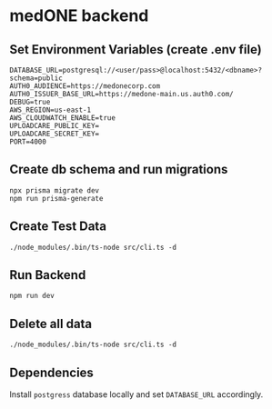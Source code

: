 # medONE backend

## Set Environment Variables (create .env file)

```
DATABASE_URL=postgresql://<user/pass>@localhost:5432/<dbname>?schema=public
AUTH0_AUDIENCE=https://medonecorp.com
AUTH0_ISSUER_BASE_URL=https://medone-main.us.auth0.com/
DEBUG=true
AWS_REGION=us-east-1
AWS_CLOUDWATCH_ENABLE=true
UPLOADCARE_PUBLIC_KEY=
UPLOADCARE_SECRET_KEY=
PORT=4000
```

## Create db schema and run migrations

```
npx prisma migrate dev
npm run prisma-generate
```

## Create Test Data

```
./node_modules/.bin/ts-node src/cli.ts -d
```

## Run Backend

```
npm run dev
```

## Delete all data

```
./node_modules/.bin/ts-node src/cli.ts -d
```

## Dependencies

Install `postgress` database locally and set `DATABASE_URL` accordingly.
